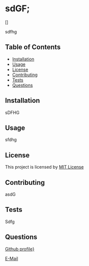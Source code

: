 
  
# sdGF;

[]


sdfhg

## Table of Contents 
  - [Installation](#installation)
  - [Usage](#usage)
  - [License](#license)
  - [Contributing](#contributing)
  - [Tests](#tests)
  - [Questions](#questions)

## Installation 
sDFHG

## Usage
sfdhg

## License
This project is licensed by [MIT License](mitlicense.txt) 

## Contributing
asdG

## Tests
Sdfg
 
## Questions

[Github profile}](https://github.com/sdG)

[E-Mail](mailto:sdg)
    